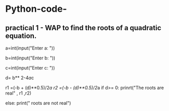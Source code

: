 # Python-code-
## practical 1 - WAP to find the roots of a quadratic equation.


a=int(input("Enter a: "))

b=int(input("Enter b: "))

c=int(input("Enter c: "))

d= b** 2-4*a*c 

   r1 =(-b + (d)**0.5)/2*a
   r2 =(-b - (d)**0.5)/2*a
if d>= 0:
   prinrt("The roots are real" , r1 ,r2)

else: 
   print(" roots are not real")
   

